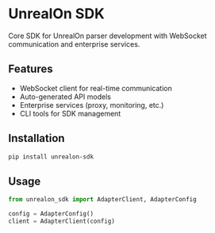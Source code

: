 # UnrealOn SDK

Core SDK for UnrealOn parser development with WebSocket communication and enterprise services.

## Features

- WebSocket client for real-time communication
- Auto-generated API models
- Enterprise services (proxy, monitoring, etc.)
- CLI tools for SDK management

## Installation

```bash
pip install unrealon-sdk
```

## Usage

```python
from unrealon_sdk import AdapterClient, AdapterConfig

config = AdapterConfig()
client = AdapterClient(config)
```
